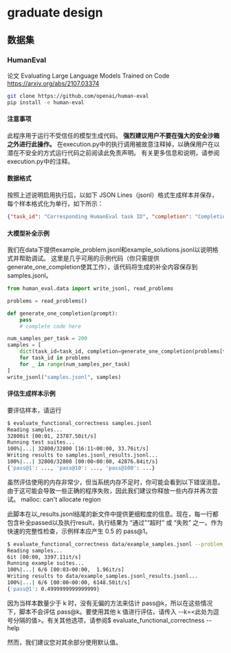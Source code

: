 <!--
 * @Author: coffeecat
 * @Date: 2025-03-22 20:53:56
 * @LastEditors: Do not edit
 * @LastEditTime: 2025-03-22 21:42:13
-->
# graduate design

## 数据集

### HumanEval

论文
Evaluating Large Language Models Trained on Code
https://arxiv.org/abs/2107.03374

```bash
git clone https://github.com/openai/human-eval
pip install -e human-eval


```
#### 注意事项

此程序用于运行不受信任的模型生成代码。
**强烈建议用户不要在强大的安全沙箱之外进行此操作。**
在execution.py中的执行调用被故意注释掉，以确保用户在以潜在不安全的方式运行代码之前阅读此免责声明。
有关更多信息和说明，请参阅execution.py中的注释。

#### 数据格式
按照上述说明启用执行后，以如下 JSON Lines（jsonl）格式生成样本并保存，每个样本格式化为单行，如下所示：
```json
{"task_id": "Corresponding HumanEval task ID", "completion": "Completion only without the prompt"}
```

#### 大模型补全示例

我们在data下提供example_problem.jsonl和example_solutions.jsonl以说明格式并帮助调试。
这里是几乎可用的示例代码（你只需提供generate_one_completion使其工作），该代码将生成的补全内容保存到samples.jsonl。

```python
from human_eval.data import write_jsonl, read_problems

problems = read_problems()

def generate_one_completion(prompt):
    pass
    # complete code here

num_samples_per_task = 200
samples = [
    dict(task_id=task_id, completion=generate_one_completion(problems[task_id]["prompt"]))
    for task_id in problems
    for _ in range(num_samples_per_task)
]
write_jsonl("samples.jsonl", samples)
```
#### 评估生成样本示例

要评估样本，请运行
```bash
$ evaluate_functional_correctness samples.jsonl
Reading samples...
32800it [00:01, 23787.50it/s]
Running test suites...
100%|...| 32800/32800 [16:11<00:00, 33.76it/s]
Writing results to samples.jsonl_results.jsonl...
100%|...| 32800/32800 [00:00<00:00, 42876.84it/s]
{'pass@1': ..., 'pass@10': ..., 'pass@100': ...}
```

虽然评估使用的内存非常少，但当系统内存不足时，你可能会看到以下错误消息。由于这可能会导致一些正确的程序失败，因此我们建议你释放一些内存并再次尝试。
malloc: can't allocate region



此脚本在以_results.jsonl结尾的新文件中提供更细粒度的信息。现在，每一行都包含补全passed以及执行result，执行结果为 “通过”“超时” 或 “失败” 之一。作为快速的完整性检查，示例样本应产生 0.5 的 pass@1。

```bash
$ evaluate_functional_correctness data/example_samples.jsonl --problem_file=data/example_problem.jsonl
Reading samples...
6it [00:00, 3397.11it/s]
Running example suites...
100%|...| 6/6 [00:03<00:00,  1.96it/s]
Writing results to data/example_samples.jsonl_results.jsonl...
100%|...| 6/6 [00:00<00:00, 6148.50it/s]
{'pass@1': 0.4999999999999999}
```
因为当样本数量少于 k 时，没有无偏的方法来估计 pass@k，所以在这些情况下，脚本不会评估 pass@k。要使用其他 k 值进行评估，请传入 --k=<此处为逗号分隔的值>。有关其他选项，请参阅$ evaluate_functional_correctness --help

然而，我们建议您对其余部分使用默认值。




